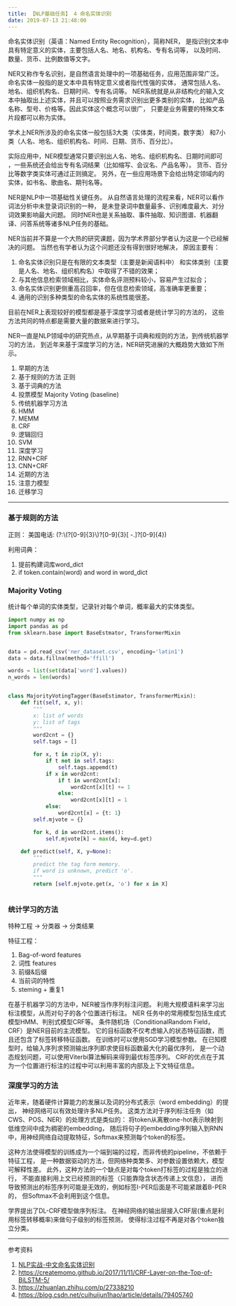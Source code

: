```yaml
---
title: 【NLP基础任务】 4 命名实体识别
date: 2019-07-13 21:48:00
---
```



命名实体识别（英语：Named Entity Recognition），简称NER，
是指识别文本中具有特定意义的实体，主要包括人名、地名、机构名、专有名词等，
以及时间、数量、货币、比例数值等文字。

NER又称作专名识别，是自然语言处理中的一项基础任务，应用范围非常广泛。
命名实体一般指的是文本中具有特定意义或者指代性强的实体，
通常包括人名、地名、组织机构名、日期时间、专有名词等。
NER系统就是从非结构化的输入文本中抽取出上述实体，并且可以按照业务需求识别出更多类别的实体，
比如产品名称、型号、价格等。因此实体这个概念可以很广，
只要是业务需要的特殊文本片段都可以称为实体。

学术上NER所涉及的命名实体一般包括3大类（实体类，时间类，数字类）
和7小类（人名、地名、组织机构名、时间、日期、货币、百分比）。

实际应用中，NER模型通常只要识别出人名、地名、组织机构名、日期时间即可
，一些系统还会给出专有名词结果（比如缩写、会议名、产品名等）。
货币、百分比等数字类实体可通过正则搞定。
另外，在一些应用场景下会给出特定领域内的实体，如书名、歌曲名、期刊名等。

NER是NLP中一项基础性关键任务。
从自然语言处理的流程来看，NER可以看作词法分析中未登录词识别的一种，
是未登录词中数量最多、识别难度最大、对分词效果影响最大问题。
同时NER也是关系抽取、事件抽取、知识图谱、机器翻译、问答系统等诸多NLP任务的基础。

NER当前并不算是一个大热的研究课题，因为学术界部分学者认为这是一个已经解决的问题。
当然也有学者认为这个问题还没有得到很好地解决，
原因主要有：
1. 命名实体识别只是在有限的文本类型（主要是新闻语料中）
和实体类别（主要是人名、地名、组织机构名）中取得了不错的效果；
2. 与其他信息检索领域相比，实体命名评测预料较小，容易产生过拟合；
3. 命名实体识别更侧重高召回率，但在信息检索领域，高准确率更重要；
4. 通用的识别多种类型的命名实体的系统性能很差。

目前在NER上表现较好的模型都是基于深度学习或者是统计学习的方法的，
这些方法共同的特点都是需要大量的数据来进行学习。

NER一直是NLP领域中的研究热点，从早期基于词典和规则的方法，到传统机器学习的方法，
到近年来基于深度学习的方法，NER研究进展的大概趋势大致如下所示。

1. 早期的方法
  1. 基于规则的方法 正则
  2. 基于词典的方法
  3. 投票模型 Majority Voting   (baseline)
2. 传统机器学习方法
  1. HMM
  2. MEMM
  3. CRF
  4. 逻辑回归
  5. SVM
3. 深度学习
  1. RNN+CRF
  2. CNN+CRF
4. 近期的方法
  1. 注意力模型
  2. 迁移学习

---

### 基于规则的方法

正则：
美国电话: (?:\\(?[0-9]{3}\\)?[0-9]{3}[ -.]?[0-9]{4})


利用词典：
1. 提前构建词库word_dict
2. if token.contain(word) and word in word_dict


### Majority Voting

统计每个单词的实体类型，记录针对每个单词，概率最大的实体类型。

```Python
import numpy as np
import pandas as pd
from sklearn.base import BaseEstmator, TransformerMixin


data = pd.read_csv('ner_dataset.csv', encoding='latin1')
data = data.fillna(method='ffill')

words = list(set(data['word'].values))
n_words = len(words)


class MajorityVotingTagger(BaseEstimator, TransformerMixin):
    def fit(self, x, y):
        """
        x: list of words
        y: list of tags
        """
        word2cnt = {}
        self.tags = []

        for x, t in zip(X, y):
            if t not in self.tags:
                self.tags.appemd(t)
            if x in word2cnt:
                if t in word2cnt[x]:
                    word2cnt[x][t] += 1
                else:
                    word2cnt[x][t] = 1
            else:
                word2cnt[x] = {t: 1}
        self.mjvote = {}

        for k, d in word2cnt.items():
            self.mjvote[k] = max(d, key=d.get)

    def predict(self, X, y=None):
        """
        predict the tag form memory.
        if word is unknown, predict 'o'.
        """
        return [self.mjvote.get(x, 'o') for x in X]



```


### 统计学习的方法

特种工程 -> 分类器 -> 分类结果

特征工程：
1. Bag-of-word features
2. 词性 features
3. 前缀&后缀
4. 当前词的特性
5. steming + 重复1


在基于机器学习的方法中，NER被当作序列标注问题。
利用大规模语料来学习出标注模型，从而对句子的各个位置进行标注。
NER 任务中的常用模型包括生成式模型HMM、判别式模型CRF等。
条件随机场（ConditionalRandom Field，CRF）是NER目前的主流模型。
它的目标函数不仅考虑输入的状态特征函数，而且还包含了标签转移特征函数。
在训练时可以使用SGD学习模型参数。
在已知模型时，给输入序列求预测输出序列即求使目标函数最大化的最优序列，
是一个动态规划问题，可以使用Viterbi算法解码来得到最优标签序列。
CRF的优点在于其为一个位置进行标注的过程中可以利用丰富的内部及上下文特征信息。


### 深度学习的方法

近年来，随着硬件计算能力的发展以及词的分布式表示（word embedding）的提出，
神经网络可以有效处理许多NLP任务。
这类方法对于序列标注任务（如CWS、POS、NER）的处理方式是类似的：
将token从离散one-hot表示映射到低维空间中成为稠密的embedding，
随后将句子的embedding序列输入到RNN中，用神经网络自动提取特征，Softmax来预测每个token的标签。

这种方法使得模型的训练成为一个端到端的过程，而非传统的pipeline，不依赖于特征工程，
是一种数据驱动的方法，但网络种类繁多、对参数设置依赖大，模型可解释性差。
此外，这种方法的一个缺点是对每个token打标签的过程是独立的进行，
不能直接利用上文已经预测的标签（只能靠隐含状态传递上文信息），
进而导致预测出的标签序列可能是无效的，例如标签I-PER后面是不可能紧跟着B-PER的，
但Softmax不会利用到这个信息。

学界提出了DL-CRF模型做序列标注。
在神经网络的输出层接入CRF层(重点是利用标签转移概率)来做句子级别的标签预测，
使得标注过程不再是对各个token独立分类。



---
参考资料
1. [NLP实战-中文命名实体识别](https://zhuanlan.zhihu.com/p/61227299)
2. https://createmomo.github.io/2017/11/11/CRF-Layer-on-the-Top-of-BiLSTM-5/
3. https://zhuanlan.zhihu.com/p/27338210
4. https://blog.csdn.net/cuihuijun1hao/article/details/79405740
